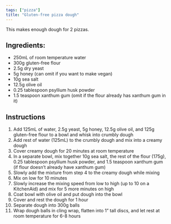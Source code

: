 ```yaml
---
tags: ["pizza"]
title: "Gluten-free pizza dough"
---
```


This makes enough dough for 2 pizzas.


## Ingredients:

* 250mL of room temperature water
* 300g gluten-free flour
* 2.5g dry yeast
* 5g honey (can omit if you want to make vegan)
* 10g sea salt
* 12.5g olive oil
* 0.25 tablespoon psyllium husk powder
* 1.5 teaspoon xanthum gum (omit if the flour already has xanthum gum in it)


## Instructions

1. Add 125mL of water, 2.5g yeast, 5g honey, 12.5g olive oil, and 125g gluten-free flour to a bowl and whisk into crumbly dough
2. Add rest of water (125mL) to the crumbly dough and mix into a creamy dough
3. Cover creamy dough for 20 minutes at room temperature
4. In a separate bowl, mix together 10g sea salt, the rest of the flour (175g), 0.25 tablespoon psyllium husk powder, and 1.5 teaspoon xanthum gum (if flour doesn’t already have xanthum gum)
5. Slowly add the mixture from step 4 to the creamy dough while mixing
6. Mix on low for 10 minutes
7. Slowly increase the mixing speed from low to high (up to 10 on a KitchenAid) and mix for 5 more minutes on high
8. Coat bowl with olive oil and put dough into the bowl
9. Cover and rest the dough for 1 hour
10. Separate dough into 300g balls
11. Wrap dough balls in cling wrap, flatten into 1” tall discs, and let rest at room temperature for 6-8 hours
